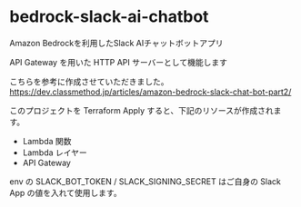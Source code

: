 # bedrock-slack-ai-chatbot
Amazon Bedrockを利用したSlack AIチャットボットアプリ

API Gateway を用いた HTTP API サーバーとして機能します

こちらを参考に作成させていただきました。
https://dev.classmethod.jp/articles/amazon-bedrock-slack-chat-bot-part2/

このプロジェクトを Terraform Apply すると、下記のリソースが作成されます。
 - Lambda 関数
 - Lambda レイヤー
 - API Gateway

env の SLACK_BOT_TOKEN / SLACK_SIGNING_SECRET はご自身の Slack App の値を入れて使用します。
